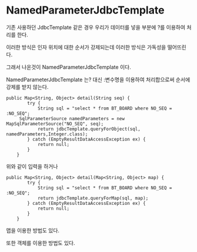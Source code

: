 # NamedParameterJdbcTemplate 
기존 사용하던 JdbcTemplate 같은 경우 우리가 데이터를 넣을 부분에 ?를 이용하여 처리를 한다.

이러한 방식은 인자 위치에 대한 순서가 강제되는데 이러한 방식은 가독성을 떨어뜨린다.

그래서 나온것이 NamedParameterJdbcTemplate 이다.

NamedParameterJdbcTemplate 는? 대신 :변수명을 이용하여 처리합으로써 순서에 강제를 받지 않는다.

```
public Map<String, Object> detail(String seq) {
		try {
			String sql = "select * from BT_BOARD where NO_SEQ = :NO_SEQ";
     SqlParameterSource namedParameters = new MapSqlParameterSource("NO_SEQ", seq);
			return jdbcTemplate.queryForObject(sql, namedParameters,Integer.class);
		} catch (EmptyResultDataAccessException ex) {
			return null;
		}
	}

```
위와 같이 입력을 하거나

```
public Map<String, Object> detail(Map<String, Object> map) {
		try {
			String sql = "select * from BT_BOARD where NO_SEQ = :NO_SEQ";
			return jdbcTemplate.queryForMap(sql, map);
		} catch (EmptyResultDataAccessException ex) {
			return null;
		}
	}
```
맵을 이용한 방법도 있다.

또한 객체를 이용한 방법도 있다.
